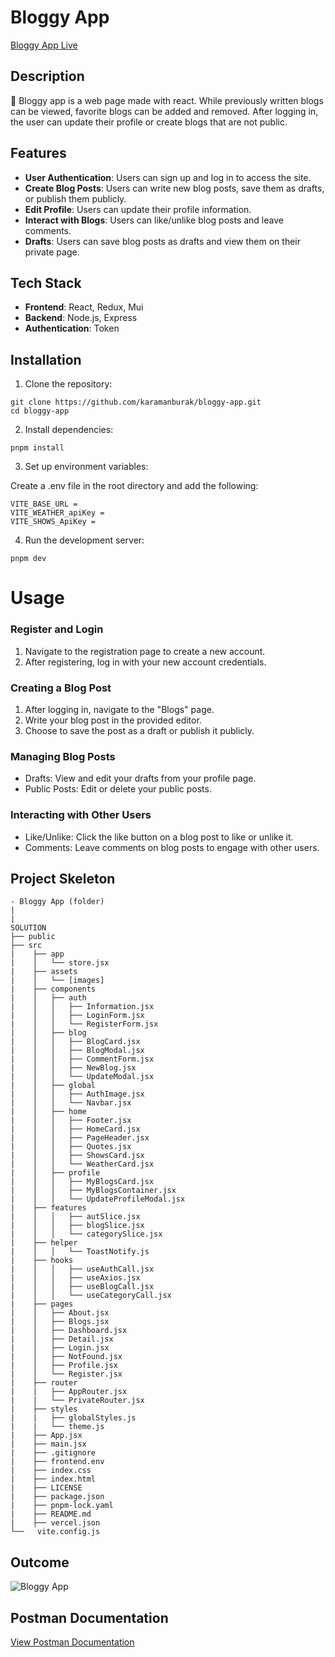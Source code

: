 # Bloggy App

[Bloggy App Live](https://bloggiie.vercel.app/)

## Description

📰 Bloggy app is a web page made with react. While previously written blogs can be viewed, favorite blogs can be added and removed. After logging in, the user can update their profile or create blogs that are not public.

## Features

- **User Authentication**: Users can sign up and log in to access the site.
- **Create Blog Posts**: Users can write new blog posts, save them as drafts, or publish them publicly.
- **Edit Profile**: Users can update their profile information.
- **Interact with Blogs**: Users can like/unlike blog posts and leave comments.
- **Drafts**: Users can save blog posts as drafts and view them on their private page.

## Tech Stack

- **Frontend**: React, Redux, Mui
- **Backend**: Node.js, Express
- **Authentication**: Token

## Installation

1. Clone the repository:
```
git clone https://github.com/karamanburak/bloggy-app.git
cd bloggy-app
```
 2.  Install dependencies:

```
pnpm install
```
3. Set up environment variables:

Create a .env file in the root directory and add the following:
```
VITE_BASE_URL = 
VITE_WEATHER_apiKey =
VITE_SHOWS_ApiKey =
```

4. Run the development server:
```
pnpm dev
```
  
# Usage
### Register and Login
1. Navigate to the registration page to create a new account.
2. After registering, log in with your new account credentials.

### Creating a Blog Post
1. After logging in, navigate to the "Blogs" page.
2. Write your blog post in the provided editor.
3. Choose to save the post as a draft or publish it publicly.
   
### Managing Blog Posts
- Drafts: View and edit your drafts from your profile page.
- Public Posts: Edit or delete your public posts.
  
### Interacting with Other Users
- Like/Unlike: Click the like button on a blog post to like or unlike it.
- Comments: Leave comments on blog posts to engage with other users.



## Project Skeleton

```
- Bloggy App (folder)
|
|
SOLUTION
├── public
├── src
|    ├── app
|    │   └── store.jsx
|    ├── assets
|    │   └── [images]
|    ├── components
|    │   ├── auth
|    │   │   ├── Information.jsx
|    │   │   ├── LoginForm.jsx
|    │   │   └── RegisterForm.jsx
|    │   ├── blog
|    │   │   ├── BlogCard.jsx
|    │   │   ├── BlogModal.jsx
|    │   │   ├── CommentForm.jsx
|    │   │   ├── NewBlog.jsx
|    │   │   └── UpdateModal.jsx
|    │   ├── global
|    │   │   ├── AuthImage.jsx
|    │   │   └── Navbar.jsx
|    │   ├── home
|    │   │   ├── Footer.jsx
|    │   │   ├── HomeCard.jsx
|    │   │   ├── PageHeader.jsx
|    │   │   ├── Quotes.jsx
|    │   │   ├── ShowsCard.jsx
|    │   │   └── WeatherCard.jsx
|    │   ├── profile
|    │   │   ├── MyBlogsCard.jsx
|    │   │   ├── MyBlogsContainer.jsx
|    │   │   └── UpdateProfileModal.jsx
|    ├── features
|    │   │   ├── autSlice.jsx
|    │   │   ├── blogSlice.jsx
|    │   │   └── categorySlice.jsx
|    ├── helper
|    │   │   └── ToastNotify.js
|    ├── hooks
|    │   │   ├── useAuthCall.jsx
|    │   │   ├── useAxios.jsx
|    │   │   ├── useBlogCall.jsx
|    │   │   └── useCategoryCall.jsx
|    ├── pages
|    │   ├── About.jsx
|    │   ├── Blogs.jsx
|    │   ├── Dashboard.jsx
|    │   ├── Detail.jsx
|    │   ├── Login.jsx
|    │   ├── NotFound.jsx
|    │   ├── Profile.jsx
|    │   └── Register.jsx
|    ├── router
|    |   ├── AppRouter.jsx
|    |   └── PrivateRouter.jsx
|    ├── styles
|    |   ├── globalStyles.js
|    |   └── theme.js
|    ├── App.jsx
|    ├── main.jsx
|    ├── .gitignore
|    ├── frontend.env
|    ├── index.css
|    ├── index.html
|    ├── LICENSE
|    ├── package.json
|    ├── pnpm-lock.yaml
|    ├── README.md
|    ├── vercel.json
└──   vite.config.js
```


## Outcome

![Bloggy App](https://github.com/karamanburak/bloggy-app/assets/150926922/4debf7a8-ae66-4115-af9c-165191974f19)

## Postman Documentation

[View Postman Documentation](https://documenter.getpostman.com/view/32987022/2sA3Qv7AFa)


